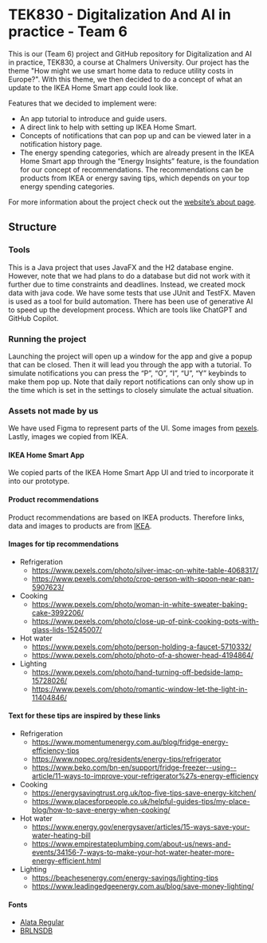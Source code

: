 # TEK830 - Digitalization And AI in practice - Team 6
This is our (Team 6) project and GitHub repository for Digitalization and AI in practice, TEK830, a course at Chalmers University. Our project has the theme "How might we use smart home data to reduce utility costs in Europe?". With this theme, we then decided to do a concept of what an update to the IKEA Home Smart app could look like.

Features that we decided to implement were:
* An app tutorial to introduce and guide users.
* A direct link to help with setting up IKEA Home Smart. 
* Concepts of notifications that can pop up and can be viewed later in a notification history page. 
* The energy spending categories, which are already present in the IKEA Home Smart app through the “Energy Insights” feature, is the foundation for our concept of recommendations. The recommendations can be products from IKEA or energy saving tips, which depends on your top energy spending categories.

For more information about the project check out the [website’s about page](https://tek830-team6.web.app/index.html). 

## Structure

### Tools
This is a Java project that uses JavaFX and the H2 database engine. However, note that we had plans to do a database but did not work with it further due to time constraints and deadlines. Instead, we created mock data with java code. We have some tests that use JUnit and TestFX. Maven is used as a tool for build automation. There has been use of generative AI to speed up the development process. Which are tools like ChatGPT and GitHub Copilot. 

### Running the project
Launching the project will open up a window for the app and give a popup that can be closed. Then it will lead you through the app with a tutorial. To simulate notifications you can press the “P”, “O”, “I”, “U”, “Y” keybinds to make them pop up. Note that daily report notifications can only show up in the time which is set in the settings to closely simulate the actual situation. 

### Assets not made by us
We have used Figma to represent parts of the UI. Some images from [pexels](https://www.pexels.com/). Lastly, images we copied from IKEA.

#### IKEA Home Smart App
We copied parts of the IKEA Home Smart App UI and tried to incorporate it into our prototype.

#### Product recommendations
Product recommendations are based on IKEA products. Therefore links, data and images to products are from [IKEA](https://www.ikea.com/se/en/).

#### Images for tip recommendations
* Refrigeration
  * https://www.pexels.com/photo/silver-imac-on-white-table-4068317/
  * https://www.pexels.com/photo/crop-person-with-spoon-near-pan-5907623/
* Cooking
  * https://www.pexels.com/photo/woman-in-white-sweater-baking-cake-3992206/
  * https://www.pexels.com/photo/close-up-of-pink-cooking-pots-with-glass-lids-15245007/
* Hot water
  * https://www.pexels.com/photo/person-holding-a-faucet-5710332/
  * https://www.pexels.com/photo/photo-of-a-shower-head-4194864/
* Lighting
  * https://www.pexels.com/photo/hand-turning-off-bedside-lamp-15728026/
  * https://www.pexels.com/photo/romantic-window-let-the-light-in-11404846/

#### Text for these tips are inspired by these links
* Refrigeration
  * https://www.momentumenergy.com.au/blog/fridge-energy-efficiency-tips
  * https://www.nopec.org/residents/energy-tips/refrigerator
  * https://www.beko.com/bn-en/support/fridge-freezer--using--article/11-ways-to-improve-your-refrigerator%27s-energy-efficiency
* Cooking
  * https://energysavingtrust.org.uk/top-five-tips-save-energy-kitchen/
  * https://www.placesforpeople.co.uk/helpful-guides-tips/my-place-blog/how-to-save-energy-when-cooking/
* Hot water
  * https://www.energy.gov/energysaver/articles/15-ways-save-your-water-heating-bill
  * https://www.empirestateplumbing.com/about-us/news-and-events/34156-7-ways-to-make-your-hot-water-heater-more-energy-efficient.html
* Lighting 
  * https://beachesenergy.com/energy-savings/lighting-tips
  * https://www.leadingedgeenergy.com.au/blog/save-money-lighting/
#### Fonts
* [Alata Regular](https://fonts.google.com/specimen/Alata)
* [BRLNSDB](https://laolessons.com/brlnsdb/)
